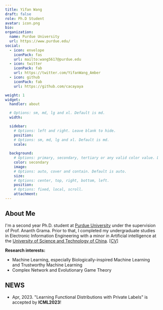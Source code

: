 ```yaml
---
title: Yifan Wang
draft: false
role: Ph.D Student
avatar: icon.png
bio: 
organization:
  name: Purdue University
  url: https://www.purdue.edu/
social:
  - icon: envelope
    iconPack: fas
    url: mailto:wang5617@purdue.edu
  - icon: twitter
    iconPack: fab
    url: https://twitter.com/YifanWang_Amber
  - icon: github
    iconPack: fab
    url: https://github.com/cacayaya

weight: 1
widget:
  handler: about

  # Options: sm, md, lg and xl. Default is md.
  width:

  sidebar:
    # Options: left and right. Leave blank to hide.
    position:
    # Options: sm, md, lg and xl. Default is md.
    scale:
  
  background:
    # Options: primary, secondary, tertiary or any valid color value. Default is primary.
    color: secondary
    image:
    # Options: auto, cover and contain. Default is auto.
    size:
    # Options: center, top, right, bottom, left.
    position:
    # Options: fixed, local, scroll.
    attachment: 
---
```


## About Me
I'm a second year Ph.D. student at [Purdue University](https://www.purdue.edu/) under the supervision of Prof. Ananth Grama. Prior to that, I completed my undergraduate studies in Electronic Information Engineering with a minor in Artificial intelligence at the [University of Science and Technology of China](http://en.ustc.edu.cn/). [[CV]](https://drive.google.com/file/d/1FR2Yadg3FdQy9loAyvuELjd-FlW5nYQa/view?usp=share_link)



**Research interests:**
* Machine Learning, especially Biologically-inspired Machine Learning and Trustworthy Machine Learning
* Complex Network and Evolutionary Game Theory

## NEWS
* Apr, 2023. "Learning Functional Distributions with Private Labels" is accepted by **ICML2023**!

